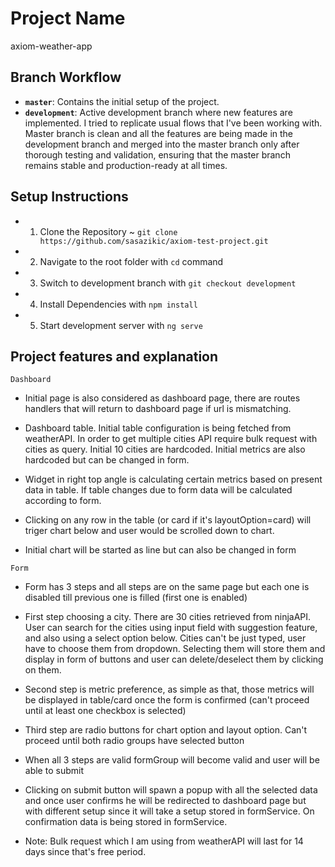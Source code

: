 # Project Name
axiom-weather-app

## Branch Workflow
- **`master`**: Contains the initial setup of the project.
- **`development`**: Active development branch where new features are implemented. I tried to replicate usual flows that I've been working with. Master branch is clean and all the features are being made in the development branch and merged into the master branch only after thorough testing and validation, ensuring that the master branch remains stable and production-ready at all times.

## Setup Instructions
* 1. Clone the Repository ~ `git clone https://github.com/sasazikic/axiom-test-project.git`
* 2. Navigate to the root folder with `cd` command
* 3. Switch to development branch with `git checkout development`
* 4. Install Dependencies with `npm install`
* 5. Start development server with `ng serve`


## Project features and explanation
` Dashboard `
- Initial page is also considered as dashboard page, there are routes handlers that will return to dashboard page if url is mismatching. 

- Dashboard table. Initial table configuration is being fetched from weatherAPI. In order to get multiple cities API require bulk request
with cities as query. Initial 10 cities are hardcoded. Initial metrics are also hardcoded but can be changed in form.

- Widget in right top angle is calculating certain metrics based on present data in table. If table changes due to form data will be calculated according to form.

- Clicking on any row in the table (or card if it's layoutOption=card) will triger chart below and user would be scrolled down to chart.

- Initial chart will be started as line but can also be changed in form

`Form`
- Form has 3 steps and all steps are on the same page but each one is disabled till previous one is filled (first one is enabled)

- First step choosing a city. There are 30 cities retrieved from ninjaAPI. User can search for the cities using input field with suggestion feature, and also using a select option below. Cities can't be just typed, user have to choose them from dropdown. Selecting them will store them and display in form of buttons and user can delete/deselect them by clicking on them.

- Second step is metric preference, as simple as that, those metrics will be displayed in table/card once the form is confirmed (can't proceed until at least one checkbox is selected)

- Third step are radio buttons for chart option and layout option. Can't proceed until both radio groups have selected button

- When all 3 steps are valid formGroup will become valid and user will be able to submit

- Clicking on submit button will spawn a popup with all the selected data and once user confirms he will be redirected to dashboard page but with different setup since it will take a setup stored in formService. On confirmation data is being stored in formService.

- Note: Bulk request which I am using from weatherAPI will last for 14 days since that's free period.



